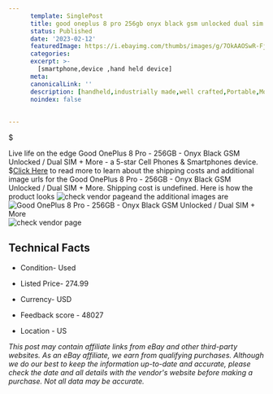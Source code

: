 ```yaml
---
      template: SinglePost
      title: good oneplus 8 pro 256gb onyx black gsm unlocked dual sim more
      status: Published
      date: '2023-02-12'
      featuredImage: https://i.ebayimg.com/thumbs/images/g/7OkAAOSwR-Fj3Vwp/s-l225.jpg
      categories: 
      excerpt: >-
        [smartphone,device ,hand held device]
      meta:
      canonicalLink: ''
      description: [handheld,industrially made,well crafted,Portable,Mobile,Compact,Convenient,Lightweight,Maneuverable,Man-portable,Miniature,Carriable,Hand-held,Light,Holdable,Transportable,Mobile device,Pocket-sized,On-the-go,Wireless,Cordless,Compact size,Convenient size, smartphone,device ,hand held device]
      noindex: false
      
        
---
```

$

Live life on the edge Good OnePlus 8 Pro - 256GB - Onyx Black GSM Unlocked / Dual SIM + More - a 5-star Cell Phones & Smartphones device.
$[Click Here](https://www.ebay.com/itm/195583474581?hash=item2d89aefb95%3Ag%3A7OkAAOSwR-Fj3Vwp&mkevt=1&mkcid=1&mkrid=711-53200-19255-0&campid=%253CePNCampaignId%253E&customid=%253CreferenceId%253E&toolid=10049) to read more to learn about the shipping costs and additional image urls for the Good OnePlus 8 Pro - 256GB - Onyx Black GSM Unlocked / Dual SIM + More. Shipping cost is undefined. Here is how the product looks ![check vendor page](https://i.ebayimg.com/thumbs/images/g/7OkAAOSwR-Fj3Vwp/s-l225.jpg)and the additional images are![Good OnePlus 8 Pro - 256GB - Onyx Black GSM Unlocked / Dual SIM + More](https://i.ebayimg.com/images/g/7OkAAOSwR-Fj3Vwp/s-l1600.jpg)![check vendor page](https://origin-galleryplus.ebayimg.com/ws/web/195583474581_2_0_1/225x225.jpg,https://origin-galleryplus.ebayimg.com/ws/web/195583474581_3_0_1/225x225.jpg,https://origin-galleryplus.ebayimg.com/ws/web/195583474581_4_0_1/225x225.jpg,https://origin-galleryplus.ebayimg.com/ws/web/195583474581_5_0_1/225x225.jpg,https://origin-galleryplus.ebayimg.com/ws/web/195583474581_6_0_1/225x225.jpg)



 ## Technical Facts 



     
      

 - Condition- Used 


      

 - Listed Price- 274.99 


      

 - Currency- USD 


      

 - Feedback score - 48027 


      

 - Location - US 


      
      

 *_This post may contain affiliate links from eBay and other third-party websites. As an eBay affiliate, we earn from qualifying purchases. Although we do our best to keep the information up-to-date and accurate, please check the date and all details with the vendor's website before making a purchase. Not all data may be accurate._*






